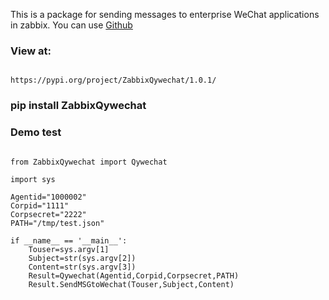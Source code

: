 This is a package for sending messages to enterprise WeChat applications in zabbix. You can use [Github](https://github.com/mikecui426/ZabbixQywechat)

### View at:

<code>
https://pypi.org/project/ZabbixQywechat/1.0.1/
</code>


### pip install ZabbixQywechat


### Demo test

<pre><code>
from ZabbixQywechat import Qywechat

import sys

Agentid="1000002"
Corpid="1111"
Corpsecret="2222"
PATH="/tmp/test.json"

if __name__ == '__main__':
    Touser=sys.argv[1]
    Subject=str(sys.argv[2])
    Content=str(sys.argv[3])
    Result=Qywechat(Agentid,Corpid,Corpsecret,PATH)
    Result.SendMSGtoWechat(Touser,Subject,Content)
</code></pre>
